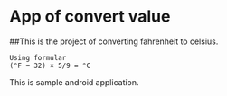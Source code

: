 # App of convert value

##This is the project of converting fahrenheit to celsius.

```
Using formular 
(°F − 32) × 5/9 = °C

```
This is sample android application.
